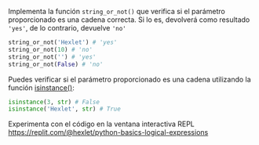 
Implementa la función `string_or_not()` que verifica si el parámetro proporcionado es una cadena correcta. Si lo es, devolverá como resultado `'yes'`, de lo contrario, devuelve `'no'`

```python
string_or_not('Hexlet') # 'yes'
string_or_not(10) # 'no'
string_or_not('') # 'yes'
string_or_not(False) # 'no'
```

Puedes verificar si el parámetro proporcionado es una cadena utilizando la función [isinstance()](https://docs.python.org/3/library/functions.html#isinstance):

```python
isinstance(3, str) # False
isinstance('Hexlet', str) # True
```

Experimenta con el código en la ventana interactiva REPL https://replit.com/@hexlet/python-basics-logical-expressions
